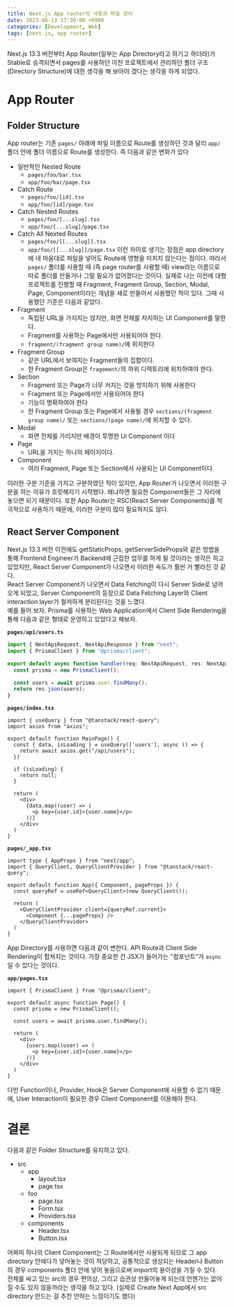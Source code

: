 ```yaml
---
title: Next.js App router의 사용과 파일 관리
date: 2023-06-13 17:30:00 +0900
categories: [Development, Web]
tags: [next.js, app router]
---
```

Next.js 13.3 버전부터 App Router(일부는 App Directory라고 하기고 하더라)가 Stable로 승격되면서 pages를 사용하던 이전 프로젝트에서 관리하던 폴더 구조(Directory Structure)에 대한 생각을 해 보아야 겠다는 생각을 하게 되었다.
# App Router
## Folder Structure
App router는 기존 `pages/` 아래에 파일 이름으로 Route를 생성하던 것과 달리 `app/` 폴더 안에 폴더 이름으로 Route를 생성한다. 즉 다음과 같은 변화가 있다
- 일반적인 Nested Route
  - `pages/foo/bar.tsx`
  - `app/foo/bar/page.tsx`
- Catch Route
  - `pages/foo/[id].tsx`
  - `app/foo/[id]/page.tsx`
- Catch Nested Routes
  - `pages/foo/[...slug].tsx`
  - `app/foo/[...slug]/page.tsx`
- Catch All Nexted Routes
  - `pages/foo/[[...slug]].tsx`
  - `app/foo/[[...slug]]/page.tsx`
이런 차이로 생기는 장점은 app directory에 내 마음대로 파일을 넣어도 Route에 영향을 미치지 않는다는 점이다. 따라서 `pages/` 폴더를 사용할 때 (즉 page router를 사용할 때) view라는 이름으로 따로 폴더를 만들거나 그럴 필요가 없어졌다는 것이다.
실제로 나는 이전에 대형 프로젝트를 진행할 때 Fragment, Fragment Group, Section, Modal, Page, Component이라는 개념을 새로 만들어서 사용했던 적이 있다. 그때 사용했던 기준은 다음과 같았다.
- Fragment
  - 독립된 URL을 가지지는 않지만, 화면 전체를 차지하는 UI Component를 말한다. 
  - Fragment를 사용하는 Page에서만 사용되어야 한다.
  - `fragment/(fragment group name)/`에 위치한다
- Fragment Group
  - 같은 URL에서 보여지는 Fragment들의 집합이다.
  - 한 Fragment Group은 `fragement/`의 하위 디렉토리에 위치하여야 한다.
- Section
  - Fragment 또는 Page가 너무 커지는 것을 방지하기 위해 사용한다
  - Fragment 또는 Page에서만 사용되어야 한다
  - 기능이 명확하여야 한다
  - 한 Fragment Group 또는 Page에서 사용될 경우 `sections/(fragment group name)/` 또는 `sections/(page name)/`에 위치할 수 있다.
- Modal
  - 화면 전체를 가리지만 배경이 투명한 Ui Component 이다
- Page
  - URL을 가지는 하나의 페이지이다.
- Component
  - 여러 Fragment, Page 또는 Section에서 사용되는 UI Component이다.

이러한 구분 기준을 가지고 구분하였던 적이 있지만, App Router가 나오면서 이러한 구분을 하는 이유가 흐릿해지기 시작했다. 왜냐하면 필요한 Component들은 그 자리에 놓으면 되기 때문이다. 또한 App Router는 RSC(React Server Components)를 적극적으로 사용하기 때문에, 이러한 구분이 많이 필요하지도 않다.
## React Server Component
Next.js 13.3 버전 이전에도 getStaticProps, getServerSideProps와 같은 방법을 통해 Frontend Engineer가 Backend에 근접한 업무를 하게 될 것이라는 생각은 하고 있었지만, React Server Component가 나오면서 이러한 속도가 훨씬 거 빨라진 것 같다.  
React Server Component가 나오면서 Data Fetching이 다시 Server Side로 넘어오게 되었고, Server Component의 등장으로 Data Fetching Layer와 Client interaction layer가 철저하게 분리된다는 것을 느꼈다.  
예를 들어 보자. Prisma를 사용하는 Web Application에서 Client Side Rendering을 툥해 다음과 같은 형태로 운영하고 있었다고 해보자.  

**`pages/api/users.ts`**

```typescript
import { NextApiRequest, NextApiResponse } from "next";
import { PrismaClient } from "@prisma/client";

export default async function handler(req: NextApiRequest, res: NextApiResponse) {
  const prisma = new PrismaClient();

  const users = await prisma.user.findMany();
  return res.json(users);
}

```

**`pages/index.tsx`**

```tsx
import { useQuery } from "@tanstack/react-query";
import axios from "axios";

export default function MainPage() {
  const { data, isLoading } = useQuery(['users'], async () => {
    return await axios.get("/api/users");
  })

  if (isLoading) {
    return null;
  }

  return (
    <div>
      {data.map((user) => (
        <p key={user.id}>{user.name}</p>
      ))}
    </div>
  )
}
```

**`pages/_app.tsx`**

```tsx
import type { AppProps } from "next/app";
import { QueryClient, QueryClientProvider } from "@tanstack/react-query";

export default function App({ Component, pageProps }) {
  const queryRef = useRef<QueryClient>(new QueryClient());

  return (
    <QueryClientProvider client={queryRef.current}>
      <Component {...pageProps} />
    </QueryClientProvider>
  )
}
```
App Directory를 사용하면 다음과 같이 변한다. API Route과 Client Side Rendering이 합쳐지는 것이다. 가장 중요한 건 JSX가 들어가는 "컴포넌트"가 `async`일 수 있다는 것이다.

**`app/pages.tsx`**

```tsx
import { PrismaClient } from "@prisma/client";

export default async function Page() {
  const prisma = new PrismaClient();

  const users = await prisma.user.findMany();

  return (
    <div>
      {users.map((user) => (
        <p key={user.id}>{user.name}</p>
      ))}
    </div>
  )
}
```
다만 Function이나, Provider, Hook은 Server Component에 사용할 수 없기 때문에, User Interaction이 필요한 경우 Client Component를 이용해야 한다.
# 결론
다음과 같은 Folder Structure를 유지하고 있다.
- src
	- app
		- layout.tsx
		- page.tsx
	- foo
		- page.tsx
		- Form.tsx
		- Providers.tsx
	- components
		- Header.tsx
		- Button.tsx  

어쩌피 하나의 Client Component는 그 Route에서만 사용되게 되므로 그 app directory 안에다가 넣어놓는 것이 적당하고, 공통적으로 생성되는 Header나 Button의 경우 components 폴더 안에 넣어 놓음으로써 import의 용이성을 가질 수 있다.  
전체를 싸고 있는 src의 경우 편의상, 그리고 습관상 만들어놓게 되는데 언젠가는 없어질 수도 있지 않을까라는 생각을 하고 있다. (실제로 Create Next App에서 src directory 만드는 걸 추천 안하는 느낌이기도 했다)
